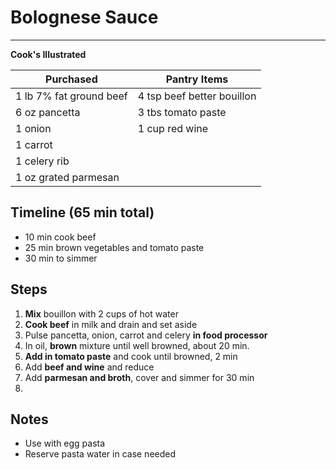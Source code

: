 # Bolognese Sauce
---
**Cook's Illustrated**

Purchased  | Pantry Items
-----------  | ------------
1 lb 7% fat ground beef | 4 tsp beef better bouillon
6 oz pancetta           | 3 tbs tomato paste
1 onion                 | 1 cup red wine
1 carrot                |
1 celery rib            |
1 oz grated parmesan    |


## Timeline (65 min total)
* 10 min cook beef
* 25 min brown vegetables and tomato paste
* 30 min to simmer


## Steps

1. **Mix** bouillon with 2 cups of hot water
2. **Cook beef** in milk and drain and set aside
3. Pulse pancetta, onion, carrot and celery **in food processor**
4. In oil, **brown** mixture until well browned, about 20 min.
5. **Add in tomato paste** and cook until browned, 2 min
6. Add **beef and wine** and reduce
7. Add **parmesan and broth**, cover and simmer for 30 min
8. 



## Notes
* Use with egg pasta
* Reserve pasta water in case needed